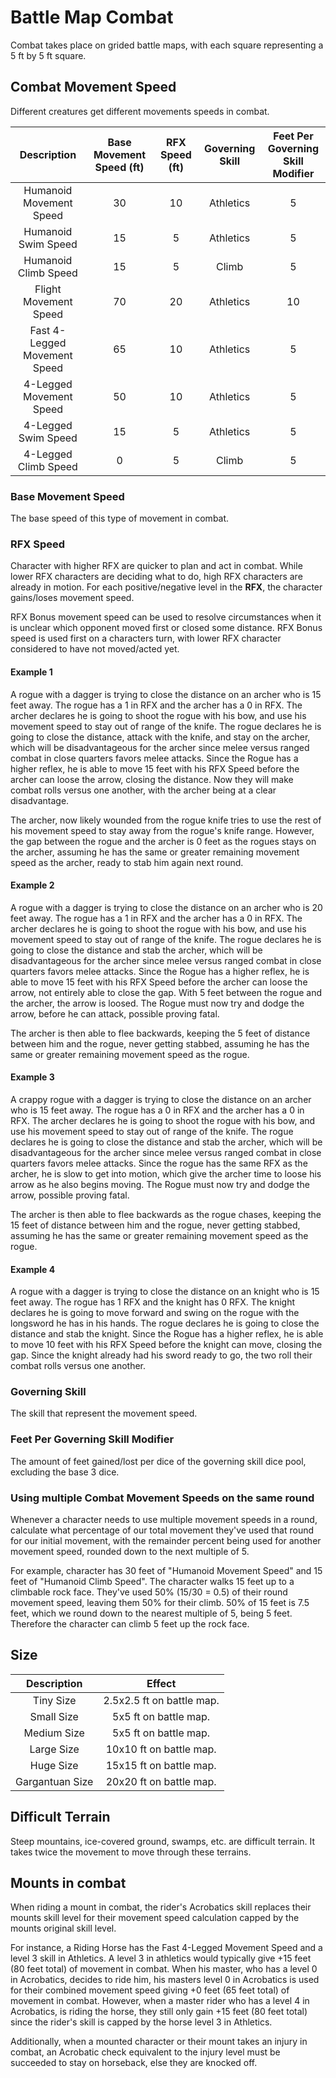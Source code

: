 # Battle Map Combat

Combat takes place on grided battle maps, with each square representing a 5 ft by 5 ft square.

## Combat Movement Speed

Different creatures get different movements speeds in combat.

|         Description         | Base Movement Speed (ft) | RFX Speed (ft) | Governing Skill | Feet Per Governing<br />Skill Modifier |
| :--------------------------: | :----------------------: | :------------: | :-------------: | :------------------------------------: |
|   Humanoid Movement Speed   |            30            |       10       |    Athletics    |                   5                   |
|     Humanoid Swim Speed     |            15            |       5       |    Athletics    |                   5                   |
|     Humanoid Climb Speed     |            15            |       5       |      Climb      |                   5                   |
|    Flight Movement Speed    |            70            |       20       |    Athletics    |                   10                   |
| Fast 4-Legged Movement Speed |            65            |       10       |    Athletics    |                   5                   |
|   4-Legged Movement Speed   |            50            |       10       |    Athletics    |                   5                   |
|     4-Legged Swim Speed     |            15            |       5       |    Athletics    |                   5                   |
|     4-Legged Climb Speed     |            0            |       5       |      Climb      |                   5                   |

### Base Movement Speed

The base speed of this type of movement in combat.

### RFX Speed

Character with higher RFX are quicker to plan and act in combat. While lower RFX characters are deciding what to do, high RFX characters are already in motion. For each positive/negative level in the **RFX**, the character gains/loses movement speed.

RFX Bonus movement speed can be used to resolve circumstances when it is unclear which opponent moved first or closed some distance. RFX Bonus speed is used first on a characters turn, with lower RFX character considered to have not moved/acted yet.

#### Example 1

A rogue with a dagger is trying to close the distance on an archer who is 15 feet away. The rogue has a 1 in RFX and the archer has a 0 in RFX. The archer declares he is going to shoot the rogue with his bow, and use his movement speed to stay out of range of the knife. The rogue declares he is going to close the distance, attack with the knife, and stay on the archer, which will be disadvantageous for the archer since melee versus ranged combat in close quarters favors melee attacks. Since the Rogue has a higher reflex, he is able to move 15 feet with his RFX Speed before the archer can loose the arrow, closing the distance. Now they will make combat rolls versus one another, with the archer being at a clear disadvantage.

The archer, now likely wounded from the rogue knife tries to use the rest of his movement speed to stay away from the rogue's knife range. However, the gap between the rogue and the archer is 0 feet as the rogues stays on the archer, assuming he has the same or greater remaining movement speed as the archer, ready to stab him again next round.

#### Example 2

A rogue with a dagger is trying to close the distance on an archer who is 20 feet away. The rogue has a 1 in RFX and the archer has a 0 in RFX. The archer declares he is going to shoot the rogue with his bow, and use his movement speed to stay out of range of the knife. The rogue declares he is going to close the distance and stab the archer, which will be disadvantageous for the archer since melee versus ranged combat in close quarters favors melee attacks. Since the Rogue has a higher reflex, he is able to move 15 feet with his RFX Speed before the archer can loose the arrow, not entirely able to close the gap. With 5 feet between the rogue and the archer, the arrow is loosed. The Rogue must now try and dodge the arrow, before he can attack, possible proving fatal.

The archer is then able to flee backwards, keeping the 5 feet of distance between him and the rogue, never getting stabbed, assuming he has the same or greater remaining movement speed as the rogue.

#### Example 3

A crappy rogue with a dagger is trying to close the distance on an archer who is 15 feet away. The rogue has a 0 in RFX and the archer has a 0 in RFX. The archer declares he is going to shoot the rogue with his bow, and use his movement speed to stay out of range of the knife. The rogue declares he is going to close the distance and stab the archer, which will be disadvantageous for the archer since melee versus ranged combat in close quarters favors melee attacks. Since the rogue has the same RFX as the archer, he is slow to get into motion, which give the archer time to loose his arrow as he also begins moving. The Rogue must now try and dodge the arrow, possible proving fatal.

The archer is then able to flee backwards as the rogue chases, keeping the 15 feet of distance between him and the rogue, never getting stabbed, assuming he has the same or greater remaining movement speed as the rogue.

#### Example 4

A rogue with a dagger is trying to close the distance on an knight who is 15 feet away. The rogue has 1 RFX and the knight has 0 RFX. The knight declares he is going to move forward and swing on the rogue with the longsword he has in his hands. The rogue declares he is going to close the distance and stab the knight. Since the Rogue has a higher reflex, he is able to move 10 feet with his RFX Speed before the knight can move, closing the gap. Since the knight already had his sword ready to go, the two roll their combat rolls versus one another.

### Governing Skill

The skill that represent the movement speed.

### Feet Per Governing Skill Modifier

The amount of feet gained/lost per dice of the governing skill dice pool, excluding the base 3 dice.

### Using multiple Combat Movement Speeds on the same round

Whenever a character needs to use multiple movement speeds in a round,  calculate what percentage of our total movement they've used that round for our initial movement, with the remainder percent being used for another movement speed, rounded down to the next multiple of 5.

For example, character has 30 feet of "Humanoid Movement Speed" and 15 feet of "Humanoid Climb Speed". The character walks 15 feet up to a climbable rock face. They've used 50% (15/30 = 0.5) of their round movement speed, leaving them 50% for their climb. 50% of 15 feet is 7.5 feet, which we round down to the nearest multiple of 5, being 5 feet. Therefore the character can climb 5 feet up the rock face.

## Size

|   Description   |          Effect          |
| :-------------: | :-----------------------: |
|    Tiny Size    | 2.5x2.5 ft on battle map. |
|   Small Size   |   5x5 ft on battle map.   |
|   Medium Size   |   5x5 ft on battle map.   |
|   Large Size   |  10x10 ft on battle map.  |
|    Huge Size    |  15x15 ft on battle map.  |
| Gargantuan Size |  20x20 ft on battle map.  |

## Difficult Terrain

Steep mountains, ice-covered ground, swamps, etc. are difficult terrain. It takes twice the movement to move through these terrains.

## Mounts in combat

When riding a mount in combat, the rider's Acrobatics skill replaces their mounts skill level for their movement speed calculation capped by the mounts original skill level.

For instance, a Riding Horse has the Fast 4-Legged Movement Speed and a level 3 skill in Athletics. A level 3 in athletics would typically give +15 feet (80 feet total) of movement in combat. When his master, who has a level 0 in Acrobatics, decides to ride him, his masters level 0 in Acrobatics is used for their combined movement speed giving +0 feet (65 feet total) of movement in combat. However, when a master rider who has a level 4 in Acrobatics, is riding the horse, they still only gain +15 feet (80 feet total) since the rider's skill is capped by the horse level 3 in Athletics.

Additionally, when a mounted character or their mount takes an injury in combat, an Acrobatic check equivalent to the injury level must be succeeded to stay on horseback, else they are knocked off.
